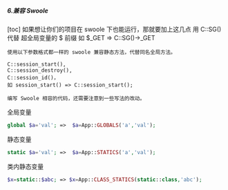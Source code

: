 ##### 6.兼容 Swoole
[toc]
    如果想让你们的项目在 swoole 下也能运行，那就要加上这几点
    用 C::SG() 代替 超全局变量的 $ 前缀 如 $_GET =>  C::SG()->_GET
    
    使用以下参数格式都一样的 swoole 兼容静态方法，代替同名全局方法。
    
    C::session_start(),
    C::session_destroy(),
    C::session_id()，
    如 session_start() => C::session_start();
    
    编写 Swoole 相容的代码，还需要注意到一些写法的改动。
全局变量
```php
global $a='val'; =>  $a=App::GLOBALS('a','val');
```
静态变量 
```php
static $a='val'; =>  $a=App::STATICS('a','val');
```
类内静态变量
```php
$x=static::$abc; => $x=App::CLASS_STATICS(static::class,'abc');
```